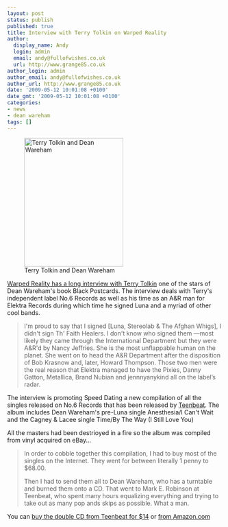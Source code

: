 ```yaml
---
layout: post
status: publish
published: true
title: Interview with Terry Tolkin on Warped Reality
author:
  display_name: Andy
  login: admin
  email: andy@fullofwishes.co.uk
  url: http://www.grange85.co.uk
author_login: admin
author_email: andy@fullofwishes.co.uk
author_url: http://www.grange85.co.uk
date: '2009-05-12 10:01:08 +0100'
date_gmt: '2009-05-12 10:01:08 +0100'
categories:
- news
- dean wareham
tags: []
---
```

<p><figure class="caption alignright"><span class="removed_link" title="https://www.fullofwishes.co.uk/2009/05/12/interview-with-terry-tolkin-on-warped-reality/terrydean/"><img src="https://www.fullofwishes.co.uk/wp/wp-content/uploads/2009/05/terrydean-231x300.jpg" alt="Terry Tolkin and Dean Wareham" title="Terry Tolkin and Dean Wareham" width="231" height="300" class="size-medium wp-image-1245" /></span><figcaption class="caption-text">Terry Tolkin and Dean Wareham</figcaption></figure>
<p><a href="http://www.warpedrealitymagazine.com/2009/05/the_mysteries_of_no_6_an_inter.html">Warped Reality has a long interview with Terry Tolkin</a> one of the stars of Dean Wareham's book Black Postcards. The interview deals with Terry's independent label No.6 Records as well as his time as an A&R man for Elektra Records during which time he signed Luna and a myriad of other cool bands.</p>
<blockquote><p>I'm proud to say that I signed [Luna, Stereolab & The Afghan Whigs], I didn't sign Th' Faith Healers. I don't know who signed them —most likely they came through the International Department but they were A&R'd by Nancy Jeffries. She is the most unflappable human on the planet. She went on to head the A&R Department after the disposition of Bob Krasnow and, later, Howard Thompson. Those two men were the real reason that Elektra managed to have the Pixies, Danny Gatton, Metallica, Brand Nubian and jennnyanykind all on the label’s radar.</p></blockquote>
<p>The interview is promoting Speed Dating a new compilation of all the singles released on No.6 Records that has been released by <a href="http://teenbeat.net/">Teenbeat</a>. The album includes Dean Wareham's pre-Luna single Anesthesia/I Can't Wait and  the Cagney & Lacee single Time/By The Way (I Still Love You)</p>
<p>All the masters had been destrioyed in a fire so the album was compiled from vinyl acquired on eBay...</p>
<blockquote><p>In order to cobble together this compilation, I had to buy most of the singles on the Internet. They went for between literally 1 penny to $68.00.</p>
<p>Then I had to send them all to Dean Wareham, who has a turntable and burned them onto a CD. That went to Mark E. Robinson at Teenbeat, who spent many hours equalizing everything and trying to take out as many pop ands skips as possible. What a man.</p>
</blockquote>
<p>You can <a href="http://teenbeat.net/">buy the double CD from Teenbeat for $14</a> or  <a href="http://www.amazon.com/gp/product/B001RTP4CW?ie=UTF8&tag=aheadfullofwi-20&linkCode=as2&camp=1789&creative=390957&creativeASIN=B001RTP4CW">from Amazon.com</a></p>
